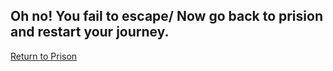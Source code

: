 ## Oh no! You fail to escape/ Now go back to prision and restart your journey. 

[Return to Prison](../observe-surrounding.md)
